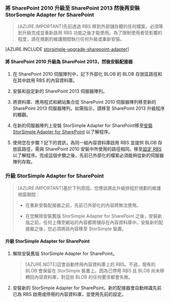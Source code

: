 
### 將 SharePoint 2010 升級至 SharePoint 2013 然後再安裝 StorSomple Adapter for SharePoint

>[AZURE.IMPORTANT]先前透過 RBS 移到外部儲存體的任何檔案，必須等到升級完成並重新啟用 RBS 功能之後才能使用。為了限制使用者受影響的程度，請在規劃的維護期間執行任何升級或重新安裝。

[AZURE.INCLUDE [storsimple-upgrade-sharepoint-adapter](../../includes/storsimple-upgrade-sharepoint-adapter.md)]
 
#### 將 SharePoint 2010 升級為 SharePoint 2013，然後安裝配接器

1. 在 SharePoint 2010 伺服陣列中，記下外部化 BLOB 的 BLOB 存放區路徑和在其中啟用 RBS 的內容資料庫。 

2. 安裝和設定新的 SharePoint 2013 伺服器陣列。

3. 將資料庫、應用程式和網站集合從 SharePoint 2010 伺服器陣列移至新的 SharePoint 2013 伺服器陣列。如需指示，請移至 SharePoint 2013 升級程序的概觀。

4. 在新的伺服器陣列上安裝 StorSimple Adapter for SharePoint移至[安裝 StorSimple Adapter for SharePoint](#install-the-storsimple-adapter-for-sharepoint) 以了解程序。

5. 使用您在步驟 1 記下的資訊，為同一組內容資料庫啟用 RBS 並提供 BLOB 存放區路徑，需與 SharePoint 2010 安裝中所使用的路徑相同。移至[設定 RBS](#configure-rbs) 以了解程序。完成這個步驟之後，先前已外部化的檔案必須能夠從新的伺服器陣列存取。

### 升級 StorSimple Adapter for SharePoint

>[AZURE.IMPORTANT]基於下列原因，您應該將此升級排程於規劃的維護視窗期間：
>
>- 在重新安裝配接器之前，先前已外部化的內容將無法使用。
>
>- 在您解除安裝舊版 StorSimple Adapter for SharePoint 之後，安裝新版之前，任何上傳至網站的內容都將儲存在內容資料庫中。安裝新的配接器之後，您必須將該內容移至 StorSimple 裝置。


#### 升級 StorSimple Adapter for SharePoint 

1. 解除安裝舊版 StorSimple Adapter for SharePoint。

    >[AZURE.NOTE]這會自動停用內容資料庫上的 RBS。不過，現有的 BLOB 會保留在 StorSimple 裝置上。因為已停用 RBS 且 BLOB 尚未移轉回內容資料庫，對這些 BLOB 的任何要求都會失敗。
 
2. 安裝新的 StorSimple Adapter for SharePoint。新的配接器會自動辨識先前已為 RBS 啟用或停用的內容資料庫，並使用先前的設定。

<!---HONumber=August15_HO6-->